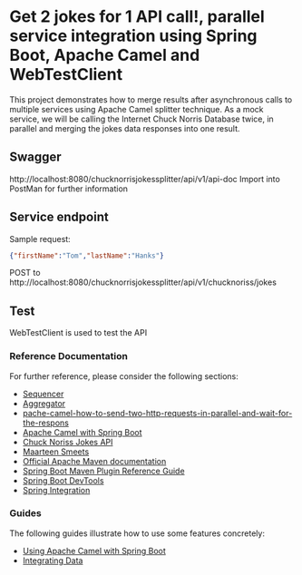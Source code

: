 # Get 2 jokes for 1 API call!, parallel service integration using Spring Boot, Apache Camel and WebTestClient

This project demonstrates how to merge results after asynchronous calls to multiple services using Apache Camel splitter technique.
As a mock service, we will be calling the Internet Chuck Norris Database twice, in parallel and merging the jokes data responses into one result.


## Swagger 
http://localhost:8080/chucknorrisjokessplitter/api/v1/api-doc
Import into PostMan for further information

## Service endpoint
Sample request:
```json
{"firstName":"Tom","lastName":"Hanks"}
```
POST to http://localhost:8080/chucknorrisjokessplitter/api/v1/chucknoriss/jokes

## Test
WebTestClient is used to test the API

### Reference Documentation
For further reference, please consider the following sections:

* [Sequencer](https://www.enterpriseintegrationpatterns.com/patterns/messaging/Sequencer.html)
* [Aggregator](https://www.enterpriseintegrationpatterns.com/patterns/messaging/Aggregator.html)
* [pache-camel-how-to-send-two-http-requests-in-parallel-and-wait-for-the-respons](https://stackoverflow.com/questions/37388376/apache-camel-how-to-send-two-http-requests-in-parallel-and-wait-for-the-respons/37411289#37411289)
* [Apache Camel with Spring Boot](https://www.baeldung.com/apache-camel-spring-boot)
* [Chuck Noriss Jokes API](http://www.icndb.com/api/)
* [Maarteen Smeets](https://technology.amis.nl/2019/08/09/apache-camel-and-spring-boot-calling-multiple-services-in-parallel-and-merging-results/)
* [Official Apache Maven documentation](https://maven.apache.org/guides/index.html)
* [Spring Boot Maven Plugin Reference Guide](https://docs.spring.io/spring-boot/docs/2.1.7.RELEASE/maven-plugin/)
* [Spring Boot DevTools](https://docs.spring.io/spring-boot/docs/{bootVersion}/reference/htmlsingle/#using-boot-devtools)
* [Spring Integration](https://docs.spring.io/spring-boot/docs/{bootVersion}/reference/htmlsingle/#boot-features-integration)

### Guides
The following guides illustrate how to use some features concretely:

* [Using Apache Camel with Spring Boot](https://camel.apache.org/spring-boot)
* [Integrating Data](https://spring.io/guides/gs/integration/)


